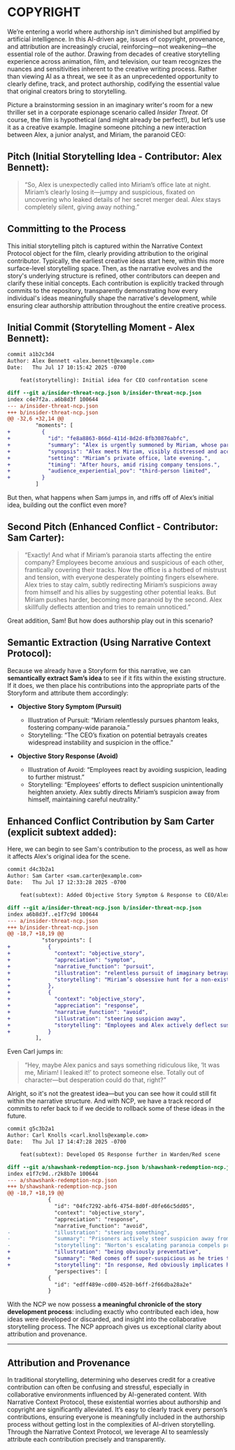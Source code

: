 # COPYRIGHT

We’re entering a world where authorship isn't diminished but amplified by artificial intelligence. In this AI-driven age, issues of copyright, provenance, and attribution are increasingly crucial, reinforcing—not weakening—the essential role of the author. Drawing from decades of creative storytelling experience across animation, film, and television, our team recognizes the nuances and sensitivities inherent to the creative writing process. Rather than viewing AI as a threat, we see it as an unprecedented opportunity to clearly define, track, and protect authorship, codifying the essential value that original creators bring to storytelling.

Picture a brainstorming session in an imaginary writer's room for a new thriller set in a corporate espionage scenario called *Insider Threat*. Of course, the film is hypothetical (and might already be perfect!), but let’s use it as a creative example. Imagine someone pitching a new interaction between Alex, a junior analyst, and Miriam, the paranoid CEO:

## Pitch (Initial Storytelling Idea - Contributor: Alex Bennett):

> “So, Alex is unexpectedly called into Miriam’s office late at night. Miriam’s clearly losing it—jumpy and suspicious, fixated on uncovering who leaked details of her secret merger deal. Alex stays completely silent, giving away nothing.”

## Committing to the Process

This initial storytelling pitch is captured within the Narrative Context Protocol object for the film, clearly providing attribution to the original contributor. Typically, the earliest creative ideas start here, within this more surface-level storytelling space. Then, as the narrative evolves and the story's underlying structure is refined, other contributors can deepen and clarify these initial concepts. Each contribution is explicitly tracked through commits to the repository, transparently demonstrating how every individual's ideas meaningfully shape the narrative's development, while ensuring clear authorship attribution throughout the entire creative process.

## Initial Commit (Storytelling Moment - Alex Bennett):

```diff
commit a1b2c3d4
Author: Alex Bennett <alex.bennett@example.com>
Date:   Thu Jul 17 10:15:42 2025 -0700

    feat(storytelling): Initial idea for CEO confrontation scene

diff --git a/insider-threat-ncp.json b/insider-threat-ncp.json
index c4e7f2a..a6b8d3f 100644
--- a/insider-threat-ncp.json
+++ b/insider-threat-ncp.json
@@ -32,6 +32,14 @@
         "moments": [
+          {
+            "id": "fe8a8863-866d-411d-8d2d-8fb30876abfc",
+            "summary": "Alex is urgently summoned by Miriam, whose paranoia about an internal leak is escalating.",
+            "synopsis": "Alex meets Miriam, visibly distressed and accusing her staff of betrayal. Alex remains tight-lipped.",
+            "setting": "Miriam’s private office, late evening.",
+            "timing": "After hours, amid rising company tensions.",
+            "audience_experiential_pov": "third-person limited",
+          }
         ]
```

But then, what happens when Sam jumps in, and riffs off of Alex’s initial idea, building out the conflict even more?

## Second Pitch (Enhanced Conflict - Contributor: Sam Carter):

> “Exactly! And what if Miriam’s paranoia starts affecting the entire company? Employees become anxious and suspicious of each other, frantically covering their tracks. Now the office is a hotbed of mistrust and tension, with everyone desperately pointing fingers elsewhere. Alex tries to stay calm, subtly redirecting Miriam’s suspicions away from himself and his allies by suggesting other potential leaks. But Miriam pushes harder, becoming more paranoid by the second. Alex skillfully deflects attention and tries to remain unnoticed.”

Great addition, Sam! But how does authorship play out in this scenario?

## Semantic Extraction (Using Narrative Context Protocol):

Because we already have a Storyform for this narrative, we can **semantically extract Sam’s idea** to see if it fits within the existing structure. If it does, we then place his contributions into the appropriate parts of the Storyform and attribute them accordingly:

* **Objective Story Symptom (Pursuit)**

  * Illustration of Pursuit: “Miriam relentlessly pursues phantom leaks, fostering company-wide paranoia.”
  * Storytelling: “The CEO’s fixation on potential betrayals creates widespread instability and suspicion in the office.”
* **Objective Story Response (Avoid)**

  * Illustration of Avoid: “Employees react by avoiding suspicion, leading to further mistrust.”
  * Storytelling: “Employees’ efforts to deflect suspicion unintentionally heighten anxiety. Alex subtly directs Miriam’s suspicion away from himself, maintaining careful neutrality.”

## Enhanced Conflict Contribution by Sam Carter (explicit subtext added):

Here, we can begin to see Sam's contribution to the process, as well as how it affects Alex's original idea for the scene.

```diff
commit d4c3b2a1
Author: Sam Carter <sam.carter@example.com>
Date:   Thu Jul 17 12:33:28 2025 -0700

    feat(subtext): Added Objective Story Symptom & Response to CEO/Alex scene

diff --git a/insider-threat-ncp.json b/insider-threat-ncp.json
index a6b8d3f..e1f7c9d 100644
--- a/insider-threat-ncp.json
+++ b/insider-threat-ncp.json
@@ -18,7 +18,19 @@
           "storypoints": [
+            {
+              "context": "objective_story",
+              "appreciation": "symptom",
+              "narrative_function": "pursuit",                       
+              "illustration": "relentless pursuit of imaginary betrayals",
+              "storytelling": "Miriam’s obsessive hunt for a non-existent traitor spreads paranoia."
+            },
+            {
+              "context": "objective_story",
+              "appreciation": "response",
+              "narrative_function": "avoid",                       
+              "illustration": "steering suspicion away",
+              "storytelling": "Employees and Alex actively deflect suspicion, creating a tense atmosphere."
+            }
         ],
```

Even Carl jumps in:

> “Hey, maybe Alex panics and says something ridiculous like, ‘It was me, Miriam! I leaked it!’ to protect someone else. Totally out of character—but desperation could do that, right?”

Alright, so it's not the greatest idea—but you can see how it could still fit within the narrative structure. And with NCP, we have a track record of commits to refer back to if we decide to rollback some of these ideas in the future.

```diff
commit g5c3b2a1
Author: Carl Knolls <carl.knolls@example.com>
Date:   Thu Jul 17 14:47:28 2025 -0700

    feat(subtext): Developed OS Response further in Warden/Red scene

diff --git a/shawshank-redemption-ncp.json b/shawshank-redemption-ncp.json
index e1f7c9d..r2k8b7e 100644
--- a/shawshank-redemption-ncp.json
+++ b/shawshank-redemption-ncp.json
@@ -18,7 +18,19 @@
             {
               "id": "04fc7292-abf6-4754-8d0f-d0fe66c5dd05",
               "context": "objective_story",
               "appreciation": "response",
               "narrative_function": "avoid",
-              "illustration": "steering something",
-              "summary": "Prisoners actively steer suspicion away from themselves, creating a pervasive atmosphere of mistrust and caution.",
-              "storytelling": "Norton's escalating paranoia compels prisoners to cautiously cover their tracks and deflect suspicion onto others. Red carefully avoids implicating himself and his crew by calmly redirecting Norton's attention elsewhere, maintaining a subtle but constant effort to stay off the Warden's radar.",                     
+              "illustration": "being obviously preventative",
+              "summary": "Red comes off super-suspicious as he tries to deflect the Warden's attention away from him and Andy.",
+              "storytelling": "In response, Red obviously implicates himself, while trying to prevent Norton from finding out what's going on. It has the reverse effect, and now Norton’s paranoia leads him straight to Red and Andy.",
               "perspectives": [
             {
               "id": "edff489e-cd00-4520-b6ff-2f66dba28a2e"
             }
```

With the NCP we now possess **a meaningful chronicle of the story development process**: including exactly who contributed each idea, how ideas were developed or discarded, and insight into the collaborative storytelling process. The NCP approach gives us exceptional clarity about attribution and provenance.

---

## Attribution and Provenance

In traditional storytelling, determining who deserves credit for a creative contribution can often be confusing and stressful, especially in collaborative environments influenced by AI-generated content. With Narrative Context Protocol, these existential worries about authorship and copyright are significantly alleviated. It’s easy to clearly track every person’s contributions, ensuring everyone is meaningfully included in the authorship process without getting lost in the complexities of AI-driven storytelling. Through the Narrative Context Protocol, we leverage AI to seamlessly attribute each contribution precisely and transparently.
